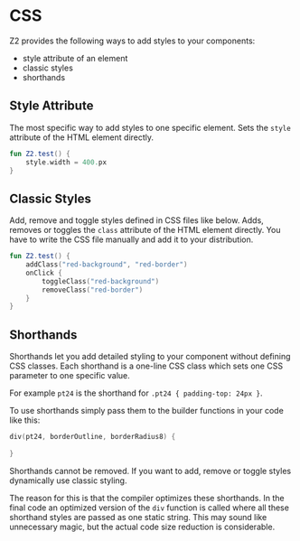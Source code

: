 # CSS

Z2 provides the following ways to add styles to your components:

* style attribute of an element
* classic styles
* shorthands

## Style Attribute

The most specific way to add styles to one specific element. Sets the `style` attribute of the
HTML element directly.

```kotlin
fun Z2.test() {
    style.width = 400.px
}
```

## Classic Styles

Add, remove and toggle styles defined in CSS files like below. Adds, removes or toggles the `class` 
attribute of the HTML element directly. You have to write the CSS file manually and add it to
your distribution.

```kotlin
fun Z2.test() {
    addClass("red-background", "red-border")
    onClick {
        toggleClass("red-background")
        removeClass("red-border")
    }
}
```

## Shorthands

Shorthands let you add detailed styling to your component without defining CSS classes.
Each shorthand is a one-line CSS class which sets one CSS parameter to one specific value.

For example `pt24` is the shorthand for `.pt24 { padding-top: 24px }`.

To use shorthands simply pass them to the builder functions in your code like this:

```kotlin
div(pt24, borderOutline, borderRadius8) {
    
}
```

Shorthands cannot be removed. If you want to add, remove or toggle styles dynamically use classic
styling.

The reason for this is that the compiler optimizes these shorthands. In the final code an optimized
version of the `div` function is called where all these shorthand styles are passed as one static
string. This may sound like unnecessary magic, but the actual code size reduction is considerable.